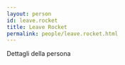 ```yaml
---
layout: person
id: leave.rocket
title: Leave Rocket
permalink: people/leave.rocket.html
---
```


Dettagli della persona